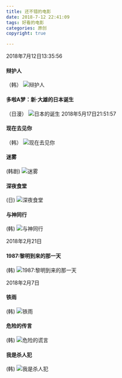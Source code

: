 ```yaml
---
title: 还不错的电影
date: 2018-7-12 22:41:09
tags: 好看的电影
categories: 原创
copyright: true

---
```

2018年7月12日13:35:56
#### 辩护人
（韩）
![辩护人](http://ohl8u210m.bkt.clouddn.com/bianhuren.webp)

#### 多啦A梦：新·大雄的日本诞生
（日漫）
![日本的诞生](http://ohl8u210m.bkt.clouddn.com/ribendedansheng.jpg)
2018年5月17日21:51:57
#### 现在去见你
（韩）
![现在去见你](http://ohl8u210m.bkt.clouddn.com/xzqjn.webp)
#### 迷雾
(韩剧)
![迷雾](http://ohl8u210m.bkt.clouddn.com/miwu.webp)

#### 深夜食堂
(日)
![深夜食堂](http://ohl8u210m.bkt.clouddn.com/shenyeshitang.webp)
#### 与神同行
(韩)
![与神同行](http://ohl8u210m.bkt.clouddn.com/yushentongxing.webp)

2018年2月21日
#### 1987:黎明到来的那一天
(韩)
![1987:黎明到来的那一天](http://ohl8u210m.bkt.clouddn.com/m1987.jpg)

2018年2月7日
#### 铁雨
(韩)
![铁雨](https://img3.doubanio.com/view/photo/s_ratio_poster/public/p2505050710.webp)
#### 危险的传言
(韩)
![危险的谎言](https://img3.doubanio.com/view/photo/s_ratio_poster/public/p2166843862.webp)

#### 我是杀人犯
(韩)
![我是杀人犯](https://img3.doubanio.com/view/photo/s_ratio_poster/public/p1751906355.webp)